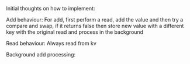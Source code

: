 Initial thoughts on how to implement: 

Add behaviour: 
For add, first perform a read, add the value and then try a compare and swap, if it returns false then store new value with a different key with the original read and process in the background

Read behaviour: 
Always read from kv

Background add processing: 
